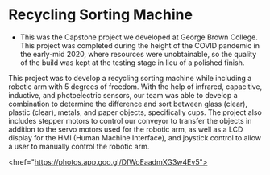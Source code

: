 # Recycling Sorting Machine

- This was the Capstone project we developed at George Brown College.
This project was completed during the height of the COVID pandemic in the early-mid 2020, where resources were unobtainable, so the quality of the build was kept at the testing stage in lieu of a polished finish.

This project was to develop a recycling sorting machine while including a robotic arm with 5 degrees of freedom.
With the help of infrared, capacitive, inductive, and photoelectric sensors, our team was able to develop a combination to determine the difference and sort between glass (clear), plastic (clear), metals, and paper objects, specifically cups.
The project also includes stepper motors to control our conveyor to transfer the objects in addition to the servo motors used for the robotic arm, as well as a LCD display for the HMI (Human Machine Interface), and joystick control to allow a user to manually control the robotic arm.

<href="https://photos.app.goo.gl/DfWoEaadmXG3w4Ev5">

